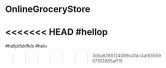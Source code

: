 # OnlineGroceryStore
<<<<<<< HEAD
#hellop
=======
#hellp\fsklfkls
#helo
>>>>>>> 3d5a8285f24089c41dc4af6555997183885aff15
